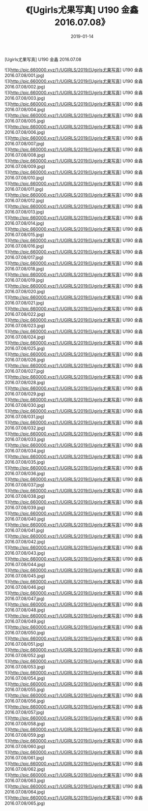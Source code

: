 ﻿---
layout: post
title:  《[Ugirls尤果写真] U190 金鑫 2016.07.08》
date:   2019-01-14
img: http://pic.660000.xyz/1:/UGIRLS/2019/[Ugirls尤果写真] U190 金鑫 2016.07.08/000.jpg
categories: [美女, 清纯, 唯美]
---

[Ugirls尤果写真] U190 金鑫 2016.07.08

 ![](http://pic.660000.xyz/1:/UGIRLS/2019/[Ugirls尤果写真] U190 金鑫 2016.07.08/001.jpg) <br>![](http://pic.660000.xyz/1:/UGIRLS/2019/[Ugirls尤果写真] U190 金鑫 2016.07.08/002.jpg) <br>![](http://pic.660000.xyz/1:/UGIRLS/2019/[Ugirls尤果写真] U190 金鑫 2016.07.08/003.jpg) <br>![](http://pic.660000.xyz/1:/UGIRLS/2019/[Ugirls尤果写真] U190 金鑫 2016.07.08/004.jpg) <br>![](http://pic.660000.xyz/1:/UGIRLS/2019/[Ugirls尤果写真] U190 金鑫 2016.07.08/005.jpg) <br>![](http://pic.660000.xyz/1:/UGIRLS/2019/[Ugirls尤果写真] U190 金鑫 2016.07.08/006.jpg) <br>![](http://pic.660000.xyz/1:/UGIRLS/2019/[Ugirls尤果写真] U190 金鑫 2016.07.08/007.jpg) <br>![](http://pic.660000.xyz/1:/UGIRLS/2019/[Ugirls尤果写真] U190 金鑫 2016.07.08/008.jpg) <br>![](http://pic.660000.xyz/1:/UGIRLS/2019/[Ugirls尤果写真] U190 金鑫 2016.07.08/009.jpg) <br>![](http://pic.660000.xyz/1:/UGIRLS/2019/[Ugirls尤果写真] U190 金鑫 2016.07.08/010.jpg) <br>![](http://pic.660000.xyz/1:/UGIRLS/2019/[Ugirls尤果写真] U190 金鑫 2016.07.08/011.jpg) <br>![](http://pic.660000.xyz/1:/UGIRLS/2019/[Ugirls尤果写真] U190 金鑫 2016.07.08/012.jpg) <br>![](http://pic.660000.xyz/1:/UGIRLS/2019/[Ugirls尤果写真] U190 金鑫 2016.07.08/013.jpg) <br>![](http://pic.660000.xyz/1:/UGIRLS/2019/[Ugirls尤果写真] U190 金鑫 2016.07.08/014.jpg) <br>![](http://pic.660000.xyz/1:/UGIRLS/2019/[Ugirls尤果写真] U190 金鑫 2016.07.08/015.jpg) <br>![](http://pic.660000.xyz/1:/UGIRLS/2019/[Ugirls尤果写真] U190 金鑫 2016.07.08/016.jpg) <br>![](http://pic.660000.xyz/1:/UGIRLS/2019/[Ugirls尤果写真] U190 金鑫 2016.07.08/017.jpg) <br>![](http://pic.660000.xyz/1:/UGIRLS/2019/[Ugirls尤果写真] U190 金鑫 2016.07.08/018.jpg) <br>![](http://pic.660000.xyz/1:/UGIRLS/2019/[Ugirls尤果写真] U190 金鑫 2016.07.08/019.jpg) <br>![](http://pic.660000.xyz/1:/UGIRLS/2019/[Ugirls尤果写真] U190 金鑫 2016.07.08/020.jpg) <br>![](http://pic.660000.xyz/1:/UGIRLS/2019/[Ugirls尤果写真] U190 金鑫 2016.07.08/021.jpg) <br>![](http://pic.660000.xyz/1:/UGIRLS/2019/[Ugirls尤果写真] U190 金鑫 2016.07.08/022.jpg) <br>![](http://pic.660000.xyz/1:/UGIRLS/2019/[Ugirls尤果写真] U190 金鑫 2016.07.08/023.jpg) <br>![](http://pic.660000.xyz/1:/UGIRLS/2019/[Ugirls尤果写真] U190 金鑫 2016.07.08/024.jpg) <br>![](http://pic.660000.xyz/1:/UGIRLS/2019/[Ugirls尤果写真] U190 金鑫 2016.07.08/025.jpg) <br>![](http://pic.660000.xyz/1:/UGIRLS/2019/[Ugirls尤果写真] U190 金鑫 2016.07.08/026.jpg) <br>![](http://pic.660000.xyz/1:/UGIRLS/2019/[Ugirls尤果写真] U190 金鑫 2016.07.08/027.jpg) <br>![](http://pic.660000.xyz/1:/UGIRLS/2019/[Ugirls尤果写真] U190 金鑫 2016.07.08/028.jpg) <br>![](http://pic.660000.xyz/1:/UGIRLS/2019/[Ugirls尤果写真] U190 金鑫 2016.07.08/029.jpg) <br>![](http://pic.660000.xyz/1:/UGIRLS/2019/[Ugirls尤果写真] U190 金鑫 2016.07.08/030.jpg) <br>![](http://pic.660000.xyz/1:/UGIRLS/2019/[Ugirls尤果写真] U190 金鑫 2016.07.08/031.jpg) <br>![](http://pic.660000.xyz/1:/UGIRLS/2019/[Ugirls尤果写真] U190 金鑫 2016.07.08/032.jpg) <br>![](http://pic.660000.xyz/1:/UGIRLS/2019/[Ugirls尤果写真] U190 金鑫 2016.07.08/033.jpg) <br>![](http://pic.660000.xyz/1:/UGIRLS/2019/[Ugirls尤果写真] U190 金鑫 2016.07.08/034.jpg) <br>![](http://pic.660000.xyz/1:/UGIRLS/2019/[Ugirls尤果写真] U190 金鑫 2016.07.08/035.jpg) <br>![](http://pic.660000.xyz/1:/UGIRLS/2019/[Ugirls尤果写真] U190 金鑫 2016.07.08/036.jpg) <br>![](http://pic.660000.xyz/1:/UGIRLS/2019/[Ugirls尤果写真] U190 金鑫 2016.07.08/037.jpg) <br>![](http://pic.660000.xyz/1:/UGIRLS/2019/[Ugirls尤果写真] U190 金鑫 2016.07.08/038.jpg) <br>![](http://pic.660000.xyz/1:/UGIRLS/2019/[Ugirls尤果写真] U190 金鑫 2016.07.08/039.jpg) <br>![](http://pic.660000.xyz/1:/UGIRLS/2019/[Ugirls尤果写真] U190 金鑫 2016.07.08/040.jpg) <br>![](http://pic.660000.xyz/1:/UGIRLS/2019/[Ugirls尤果写真] U190 金鑫 2016.07.08/041.jpg) <br>![](http://pic.660000.xyz/1:/UGIRLS/2019/[Ugirls尤果写真] U190 金鑫 2016.07.08/042.jpg) <br>![](http://pic.660000.xyz/1:/UGIRLS/2019/[Ugirls尤果写真] U190 金鑫 2016.07.08/043.jpg) <br>![](http://pic.660000.xyz/1:/UGIRLS/2019/[Ugirls尤果写真] U190 金鑫 2016.07.08/044.jpg) <br>![](http://pic.660000.xyz/1:/UGIRLS/2019/[Ugirls尤果写真] U190 金鑫 2016.07.08/045.jpg) <br>![](http://pic.660000.xyz/1:/UGIRLS/2019/[Ugirls尤果写真] U190 金鑫 2016.07.08/046.jpg) <br>![](http://pic.660000.xyz/1:/UGIRLS/2019/[Ugirls尤果写真] U190 金鑫 2016.07.08/047.jpg) <br>![](http://pic.660000.xyz/1:/UGIRLS/2019/[Ugirls尤果写真] U190 金鑫 2016.07.08/048.jpg) <br>![](http://pic.660000.xyz/1:/UGIRLS/2019/[Ugirls尤果写真] U190 金鑫 2016.07.08/049.jpg) <br>![](http://pic.660000.xyz/1:/UGIRLS/2019/[Ugirls尤果写真] U190 金鑫 2016.07.08/050.jpg) <br>![](http://pic.660000.xyz/1:/UGIRLS/2019/[Ugirls尤果写真] U190 金鑫 2016.07.08/051.jpg) <br>![](http://pic.660000.xyz/1:/UGIRLS/2019/[Ugirls尤果写真] U190 金鑫 2016.07.08/052.jpg) <br>![](http://pic.660000.xyz/1:/UGIRLS/2019/[Ugirls尤果写真] U190 金鑫 2016.07.08/053.jpg) <br>![](http://pic.660000.xyz/1:/UGIRLS/2019/[Ugirls尤果写真] U190 金鑫 2016.07.08/054.jpg) <br>![](http://pic.660000.xyz/1:/UGIRLS/2019/[Ugirls尤果写真] U190 金鑫 2016.07.08/055.jpg) <br>![](http://pic.660000.xyz/1:/UGIRLS/2019/[Ugirls尤果写真] U190 金鑫 2016.07.08/056.jpg) <br>![](http://pic.660000.xyz/1:/UGIRLS/2019/[Ugirls尤果写真] U190 金鑫 2016.07.08/057.jpg) <br>![](http://pic.660000.xyz/1:/UGIRLS/2019/[Ugirls尤果写真] U190 金鑫 2016.07.08/058.jpg) <br>![](http://pic.660000.xyz/1:/UGIRLS/2019/[Ugirls尤果写真] U190 金鑫 2016.07.08/059.jpg) <br>![](http://pic.660000.xyz/1:/UGIRLS/2019/[Ugirls尤果写真] U190 金鑫 2016.07.08/060.jpg) <br>![](http://pic.660000.xyz/1:/UGIRLS/2019/[Ugirls尤果写真] U190 金鑫 2016.07.08/061.jpg) <br>![](http://pic.660000.xyz/1:/UGIRLS/2019/[Ugirls尤果写真] U190 金鑫 2016.07.08/062.jpg) <br>![](http://pic.660000.xyz/1:/UGIRLS/2019/[Ugirls尤果写真] U190 金鑫 2016.07.08/063.jpg) <br>![](http://pic.660000.xyz/1:/UGIRLS/2019/[Ugirls尤果写真] U190 金鑫 2016.07.08/064.jpg) <br>![](http://pic.660000.xyz/1:/UGIRLS/2019/[Ugirls尤果写真] U190 金鑫 2016.07.08/065.jpg) <br>